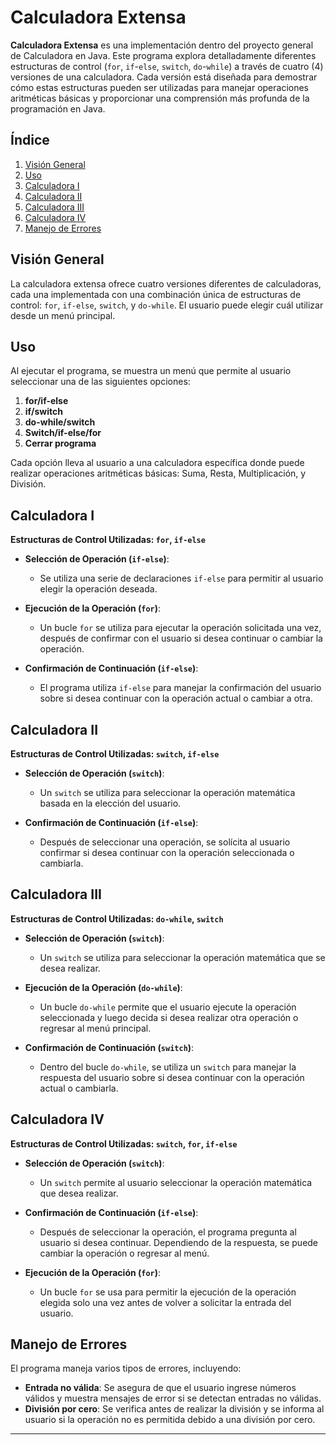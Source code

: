 # Calculadora Extensa

**Calculadora Extensa** es una implementación dentro del proyecto general de Calculadora en Java.
Este programa explora detalladamente diferentes estructuras de control (`for`, `if`-`else`, `switch`, `do`-`while`)
a través de cuatro (4) versiones de una calculadora. Cada versión está diseñada para demostrar cómo estas estructuras 
pueden ser utilizadas para manejar operaciones aritméticas básicas y proporcionar una comprensión más profunda de la 
programación en Java.


## Índice

1. [Visión General](#visión-general)
2. [Uso](#uso)
3. [Calculadora I](#calculadora-i)
4. [Calculadora II](#calculadora-ii)
5. [Calculadora III](#calculadora-iii)
6. [Calculadora IV](#calculadora-iv)
7. [Manejo de Errores](#manejo-de-errores)

## Visión General

La calculadora extensa ofrece cuatro versiones diferentes de calculadoras, cada una implementada con una combinación
única de estructuras de control: `for`, `if-else`, `switch`, y `do-while`. El usuario puede elegir cuál utilizar desde
un menú principal.

## Uso

Al ejecutar el programa, se muestra un menú que permite al usuario seleccionar una de las siguientes opciones:
1. **for/if-else**
2. **if/switch**
3. **do-while/switch**
4. **Switch/if-else/for**
5. **Cerrar programa**

Cada opción lleva al usuario a una calculadora específica donde puede realizar operaciones aritméticas básicas:
Suma, Resta, Multiplicación, y División.

## Calculadora I

**Estructuras de Control Utilizadas: `for`, `if-else`**

- **Selección de Operación (`if-else`)**:
  - Se utiliza una serie de declaraciones `if-else` para permitir al usuario elegir la operación deseada.

- **Ejecución de la Operación (`for`)**:
  - Un bucle `for` se utiliza para ejecutar la operación solicitada una vez, después de confirmar con el usuario si
    desea continuar o cambiar la operación.

- **Confirmación de Continuación (`if-else`)**:
  - El programa utiliza `if-else` para manejar la confirmación del usuario sobre si desea continuar con la operación
    actual o cambiar a otra.

## Calculadora II

**Estructuras de Control Utilizadas: `switch`, `if-else`**

- **Selección de Operación (`switch`)**:
  - Un `switch` se utiliza para seleccionar la operación matemática basada en la elección del usuario.

- **Confirmación de Continuación (`if-else`)**:
  - Después de seleccionar una operación, se solícita al usuario confirmar si desea continuar con la operación
    seleccionada o cambiarla.

## Calculadora III

**Estructuras de Control Utilizadas: `do-while`, `switch`**

- **Selección de Operación (`switch`)**:
  - Un `switch` se utiliza para seleccionar la operación matemática que se desea realizar.

- **Ejecución de la Operación (`do-while`)**:
  - Un bucle `do-while` permite que el usuario ejecute la operación seleccionada y luego decida si desea realizar otra
    operación o regresar al menú principal.

- **Confirmación de Continuación (`switch`)**:
  - Dentro del bucle `do-while`, se utiliza un `switch` para manejar la respuesta del usuario sobre si desea continuar
    con la operación actual o cambiarla.

## Calculadora IV

**Estructuras de Control Utilizadas: `switch`, `for`, `if-else`**

- **Selección de Operación (`switch`)**:
  - Un `switch` permite al usuario seleccionar la operación matemática que desea realizar.

- **Confirmación de Continuación (`if-else`)**:
  - Después de seleccionar la operación, el programa pregunta al usuario si desea continuar. Dependiendo de 
    la respuesta, se puede cambiar la operación o regresar al menú.

- **Ejecución de la Operación (`for`)**:
  - Un bucle `for` se usa para permitir la ejecución de la operación elegida solo una vez antes de volver a solicitar la
    entrada del usuario.

## Manejo de Errores

El programa maneja varios tipos de errores, incluyendo:

- **Entrada no válida**: Se asegura de que el usuario ingrese números válidos y muestra mensajes de error si se detectan
  entradas no válidas.
- **División por cero**: Se verifica antes de realizar la división y se informa al usuario si la operación no es
  permitida debido a una división por cero.

---
